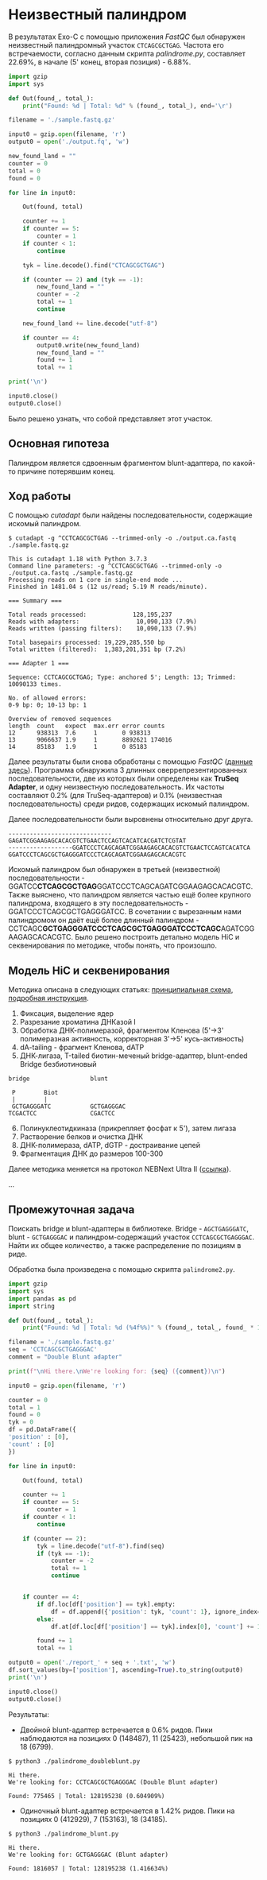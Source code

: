 # Неизвестный палиндром

В результатах Exo-C с помощью приложения *FastQC* был обнаружен неизвестный палиндромный участок `CTCAGCGCTGAG`.
Частота его встречаемости, согласно данным скрипта *palindrome.py*, составляет 22.69%, в начале (5' конец, вторая позиция) - 6.88%.

```python
import gzip
import sys

def Out(found_, total_):
    print("Found: %d | Total: %d" % (found_, total_), end='\r')

filename = './sample.fastq.gz'

input0 = gzip.open(filename, 'r')
output0 = open('./output.fq', 'w')

new_found_land = ""
counter = 0
total = 0
found = 0

for line in input0:

    Out(found, total)

    counter += 1
    if counter == 5:
        counter = 1
    if counter < 1:
        continue

    tyk = line.decode().find("CTCAGCGCTGAG")

    if (counter == 2) and (tyk == -1):
        new_found_land = ""
        counter = -2
        total += 1
        continue

    new_found_land += line.decode("utf-8")

    if counter == 4:
        output0.write(new_found_land)
        new_found_land = ""
        found += 1
        total += 1

print('\n')

input0.close()
output0.close()
```

Было решено узнать, что собой представляет этот участок.

## Основная гипотеза

Палиндром является сдвоенным фрагментом blunt-адаптера, по какой-то причине потерявшим конец.

## Ход работы

С помощью *cutadapt* были найдены последовательности, содержащие искомый палиндром.

```
$ cutadapt -g ^CCTCAGCGCTGAG --trimmed-only -o ./output.ca.fastq ./sample.fastq.gz

This is cutadapt 1.18 with Python 3.7.3
Command line parameters: -g ^CCTCAGCGCTGAG --trimmed-only -o ./output.ca.fastq ./sample.fastq.gz
Processing reads on 1 core in single-end mode ...
Finished in 1481.04 s (12 us/read; 5.19 M reads/minute).

=== Summary ===

Total reads processed:             128,195,237
Reads with adapters:                10,090,133 (7.9%)
Reads written (passing filters):    10,090,133 (7.9%)

Total basepairs processed: 19,229,285,550 bp
Total written (filtered):  1,383,201,351 bp (7.2%)

=== Adapter 1 ===

Sequence: CCTCAGCGCTGAG; Type: anchored 5'; Length: 13; Trimmed: 10090133 times.

No. of allowed errors:
0-9 bp: 0; 10-13 bp: 1

Overview of removed sequences
length  count   expect  max.err error counts
12      938313  7.6     1       0 938313
13      9066637 1.9     1       8892621 174016
14      85183   1.9     1       0 85183
```

Далее результаты были снова обработаны с помощью *FastQC* ([данные здесь](http://htmlpreview.github.io/?https://github.com/regnveig/labjournal/blob/master/FastQC_results/fastqc_190718_1327.html)).
Программа обнаружила 3 длинных оверрепрезентированных последовательности, две из которых были определены как **TruSeq Adapter**, и одну неизвестную последовательность.
Их частоты составляют 0.2% (для TruSeq-адаптеров) и 0.1% (неизвестная последовательность) среди ридов, содержащих искомый палиндром.

Далее последовательности были выровнены относительно друг друга.

```
-----------------------------GAGATCGGAAGAGCACACGTCTGAACTCCAGTCACATCACGATCTCGTAT
------------------GGATCCCTCAGCAGATCGGAAGAGCACACGTCTGAACTCCAGTCACATCA
GGATCCCTCAGCGCTGAGGGATCCCTCAGCAGATCGGAAGAGCACACGTC
```

Искомый палиндром был обнаружен в третьей (неизвестной) последовательности - GGATCC**CTCAGCGCTGAG**GGATCCCTCAGCAGATCGGAAGAGCACACGTC.
Также выяснено, что палиндром является частью ещё более крупного палиндрома, входящего в эту последовательность - GGATCCCTCAGCGCTGAGGGATCC.
В сочетании с вырезанным нами палиндромом он даёт ещё более длинный палиндром - CCTCAGC**GCTGAGGGATCCCTCAGCGCTGAGGGATCCCTCAGC**AGATCGGAAGAGCACACGTC.
Было решено построить детально модель HiC и секвенирования по методике, чтобы понять, что произошло.

## Модель HiC и секвенирования

Методика описана в следующих статьях: [принципиальная схема](https://www.ncbi.nlm.nih.gov/pubmed/25437436), [подробная инструкция](https://www.ncbi.nlm.nih.gov/pubmed/29382556).

1. Фиксация, выделение ядер
2. Разрезание хроматина ДНКазой I
3. Обработка ДНК-полимеразой, фрагментом Кленова (5'→3' полимеразная активность, корректорная 3'→5' кусь-активность)
4. dA-tailing - фрагмент Кленова, dATP
5. ДНК-лигаза, Т-tailed биотин-меченый bridge-адаптер, blunt-ended Bridge безбиотиновый

```
bridge                 blunt

 P        Biot
 |        |
 GCTGAGGGATC           GCTGAGGGAC
TCGACTCC               CGACTCC
```

6. Полинуклеотидкиназа (прикрепляет фосфат к 5'), затем лигаза
7. Растворение белков и очистка ДНК
8. ДНК-полимераза, dATP, dGTP - достраивание цепей
9. Фрагментация ДНК до размеров 100-300

Далее методика меняется на протокол NEBNext Ultra II ([ссылка](http://www.bea.ki.se/documents/datasheet_NEB_Ultra%20II%20DNA.pdf)).

...

## Промежуточная задача

Поискать bridge и blunt-адаптеры в библиотеке.
Bridge - `AGCTGAGGGATC`, blunt - `GCTGAGGGAC` и палиндром-содержащий участок `CCTCAGCGCTGAGGGAC`.
Найти их общее количество, а также распределение по позициям в риде.

Обработка была произведена с помощью скрипта `palindrome2.py`.

```python
import gzip
import sys
import pandas as pd
import string

def Out(found_, total_):
    print("Found: %d | Total: %d (%4f%%)" % (found_, total_, found_ * 100 / total_), end='\r')

filename = './sample.fastq.gz'
seq = 'CCTCAGCGCTGAGGGAC'
comment = "Double Blunt adapter"

print(f"\nHi there.\nWe're looking for: {seq} ({comment})\n")

input0 = gzip.open(filename, 'r')

counter = 0
total = 1
found = 0
tyk = 0
df = pd.DataFrame({
'position' : [0],
'count' : [0]
})

for line in input0:

    Out(found, total)

    counter += 1
    if counter == 5:
        counter = 1
    if counter < 1:
        continue

    if (counter == 2):
        tyk = line.decode("utf-8").find(seq)
        if (tyk == -1):
            counter = -2
            total += 1
            continue


    if counter == 4:
        if df.loc[df['position'] == tyk].empty:
            df = df.append({'position': tyk, 'count': 1}, ignore_index=True)
        else:
            df.at[df.loc[df['position'] == tyk].index[0], 'count'] += 1

        found += 1
        total += 1

output0 = open('./report_' + seq + '.txt', 'w')
df.sort_values(by=['position'], ascending=True).to_string(output0)
print('\n')

input0.close()
output0.close()
```

Результаты:

* Двойной blunt-адаптер встречается в 0.6% ридов.
Пики наблюдаются на позициях 0 (148487), 11 (25423), небольшой пик на 18 (6799).

```
$ python3 ./palindrome_doubleblunt.py

Hi there.
We're looking for: CCTCAGCGCTGAGGGAC (Double Blunt adapter)

Found: 775465 | Total: 128195238 (0.604909%)
```

* Одиночный blunt-адаптер встречается в 1.42% ридов.
Пики на позициях 0 (412929), 7 (153163), 18 (34185).

```
$ python3 ./palindrome_blunt.py

Hi there.
We're looking for: GCTGAGGGAC (Blunt adapter)

Found: 1816057 | Total: 128195238 (1.416634%)
```

